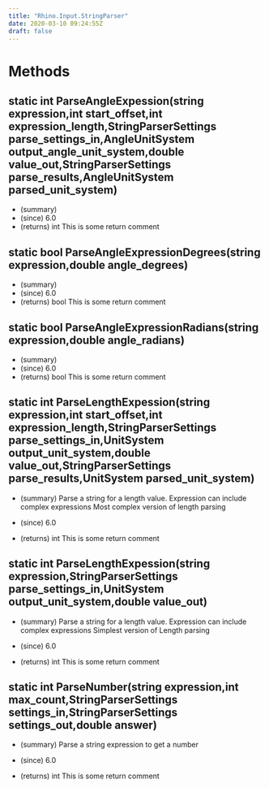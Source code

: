 ```yaml
---
title: "Rhino.Input.StringParser"
date: 2020-03-10 09:24:55Z
draft: false
---
```


# Methods
## static int ParseAngleExpession(string expression,int start_offset,int expression_length,StringParserSettings parse_settings_in,AngleUnitSystem output_angle_unit_system,double value_out,StringParserSettings parse_results,AngleUnitSystem parsed_unit_system)
- (summary) 
- (since) 6.0
- (returns) int This is some return comment
## static bool ParseAngleExpressionDegrees(string expression,double angle_degrees)
- (summary) 
- (since) 6.0
- (returns) bool This is some return comment
## static bool ParseAngleExpressionRadians(string expression,double angle_radians)
- (summary) 
- (since) 6.0
- (returns) bool This is some return comment
## static int ParseLengthExpession(string expression,int start_offset,int expression_length,StringParserSettings parse_settings_in,UnitSystem output_unit_system,double value_out,StringParserSettings parse_results,UnitSystem parsed_unit_system)
- (summary) 
     Parse a string for a length value.
     Expression can include complex expressions
     Most complex version of length parsing
     
- (since) 6.0
- (returns) int This is some return comment
## static int ParseLengthExpession(string expression,StringParserSettings parse_settings_in,UnitSystem output_unit_system,double value_out)
- (summary) 
     Parse a string for a length value.
     Expression can include complex expressions
     Simplest version of Length parsing
     
- (since) 6.0
- (returns) int This is some return comment
## static int ParseNumber(string expression,int max_count,StringParserSettings settings_in,StringParserSettings settings_out,double answer)
- (summary) 
     Parse a string expression to get a number
     
- (since) 6.0
- (returns) int This is some return comment
